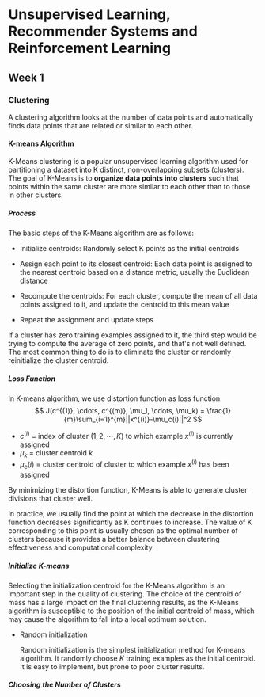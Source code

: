 # Unsupervised Learning, Recommender Systems and Reinforcement Learning

## Week 1

### Clustering

A clustering algorithm looks at the number of data points and automatically finds data points that are related or similar to each other.

#### K-means Algorithm

K-Means clustering is a popular unsupervised learning algorithm used for partitioning a dataset into K distinct, non-overlapping subsets (clusters). The goal of K-Means is to **organize data points into clusters** such that points within the same cluster are more similar to each other than to those in other clusters. 

##### Process

The basic steps of the K-Means algorithm are as follows:

- Initialize centroids: Randomly select K points as the initial centroids

- Assign each point to its closest centroid: Each data point is assigned to the nearest centroid based on a distance metric, usually the Euclidean distance
- Recompute the centroids: For each cluster, compute the mean of all data points assigned to it, and update the centroid to this mean value
- Repeat the assignment and update steps

If a cluster has zero training examples assigned to it, the third step would be trying to compute the average of zero points, and that's not well defined. The most common thing to do is to eliminate the cluster or randomly reinitialize the cluster centroid. 

##### Loss Function

In K-means algorithm, we use distortion function as loss function. 
$$
J(c^{(1)}, \cdots, c^{(m)}, \mu_1, \cdots, \mu_k) = \frac{1}{m}\sum_{i=1}^{m}||x^{(i)}-\mu_c(i)||^2
$$

- $c^{(i)}$ = index of cluster $(1, 2, \cdots, K)$ to which example $x^{(i)}$ is currently assigned
- $\mu_k$ = cluster centroid $k$
- $\mu_c(i)$ = cluster centroid of cluster to which example $x^{(i)}$ has been assigned

By minimizing the distortion function, K-Means is able to generate cluster divisions that cluster well.

In practice, we usually find the point at which the decrease in the distortion function decreases significantly as K continues to increase. The value of K corresponding to this point is usually chosen as the optimal number of clusters because it provides a better balance between clustering effectiveness and computational complexity.

##### Initialize K-means

Selecting the initialization centroid for the K-Means algorithm is an important step in the quality of clustering. The choice of the centroid of mass has a large impact on the final clustering results, as the K-Means algorithm is susceptible to the position of the initial centroid of mass, which may cause the algorithm to fall into a local optimum solution.

- Random initialization

  Random initialization is the simplest initialization method for K-means algorithm. It randomly choose $K$ training examples as the initial centroid. It is easy to implement, but prone to poor cluster results. 

##### Choosing the Number of Clusters

